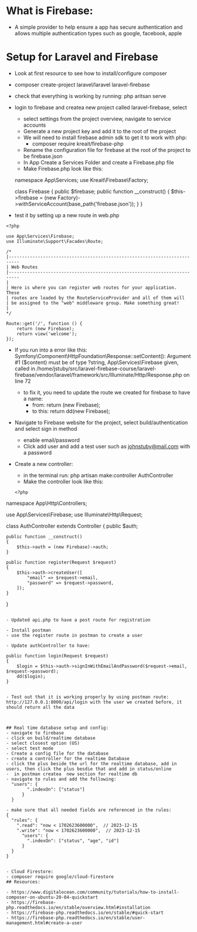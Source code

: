 # What is Firebase:

- A simple provider to help ensure a app has secure authentication and allows multiple authentication types such as google, facebook, apple

# Setup for Laravel and Firebase

- Look at first resource to see how to install/configure composer
- composer create-project laravel/laravel laravel-firebase
- check that everything is working by running: php aritsan serve
- login to firebase and createa new project called laravel-firebase, select

  - select settings from the project overview, navigate to service accounts
  - Generate a new project key and add it to the root of the project
  - We will need to install firebase admin sdk to get it to work with php:
    - composer require kreait/firebase-php
  - Rename the configuration file for firebase at the root of the project to be firebase.json
  - In App Create a Services Folder and create a Firebase.php file
  - Make Firebase.php look like this:
    <? php
  namespace App\Services;
  use Kreait\Firebase\Factory;

  class Firebase
  {
  public $firebase;
  public function \_\_construct()
  {
  $this->firebase = (new Factory)->withServiceAccount(base_path('firebase.json'));
  }
  }

- test it by setting up a new route in web.php

```
<?php

use App\Services\Firebase;
use Illuminate\Support\Facades\Route;

/*
|--------------------------------------------------------------------------
| Web Routes
|--------------------------------------------------------------------------
|
| Here is where you can register web routes for your application. These
| routes are loaded by the RouteServiceProvider and all of them will
| be assigned to the "web" middleware group. Make something great!
|
*/

Route::get('/', function () {
    return (new Firebase);
    return view('welcome');
});

```

- If you run into a error like this: Symfony\Component\HttpFoundation\Response::setContent(): Argument #1 ($content) must be of type ?string, App\Services\Firebase given, called in /home/jstuby/src/laravel-firebase-course/laravel-firebase/vendor/laravel/framework/src/Illuminate/Http/Response.php on line 72

  - to fix it, you need to update the route we created for firebase to have a name:
    - from: return (new Firebase);
    - to this: return dd(new Firebase);

- Navigate to Firebase website for the project, select build/authentication and select sign in method

  - enable email/password
  - Click add user and add a test user such as johnstuby@mail.com with a password

- Create a new controller:
  - in the terminal run: php artisan make:controller AuthController
  - Make the controller look like this:
  ```
  <?php
  ```

namespace App\Http\Controllers;

use App\Services\Firebase;
use Illuminate\Http\Request;

class AuthController extends Controller
{
public $auth;

    public function __construct()
    {
        $this->auth = (new Firebase)->auth;
    }

    public function register(Request $request)
    {
        $this->auth->createUser([
            "email" => $request->email,
            "password" => $request->password,
        ]);
    }

}

```

- Updated api.php to have a post route for registration

- Install postman
- use the register route in postman to create a user

- Update authController to have:
```

    public function login(Request $request)
    {
        $login = $this->auth->signInWithEmailAndPassword($request->email, $request->password);
        dd($login);
    }

```

- Test out that it is working properly by using postman route: http://127.0.0.1:8000/api/login with the user we created before, it should return all the data



## Real time database setup and config:
- navigate to firebase
- click on build/realtime database
- select closest option (US)
- select test mode
- Create a config file for the database
- create a controller for the realtime Database
- click the plus beside the url for the realtime database, add in users, then click the plus besdie that and add in status/online
-  in postman createa  new section for realtime db
- navigate to rules and add the following:
  "users": {
        ".indexOn": ["status"]
      }
  }

- make sure that all needed fields are referenced in the rules:
{
  "rules": {
    ".read": "now < 1702623600000",  // 2023-12-15
    ".write": "now < 1702623600000",  // 2023-12-15
      "users": {
        ".indexOn": ["status", "age", "id"]
      }
  }
}


- Cloud Firestore:
- composer require google/cloud-firestore
## Resources:

- https://www.digitalocean.com/community/tutorials/how-to-install-composer-on-ubuntu-20-04-quickstart
- https://firebase-php.readthedocs.io/en/stable/overview.html#installation
- https://firebase-php.readthedocs.io/en/stable/#quick-start
- https://firebase-php.readthedocs.io/en/stable/user-management.html#create-a-user
```
